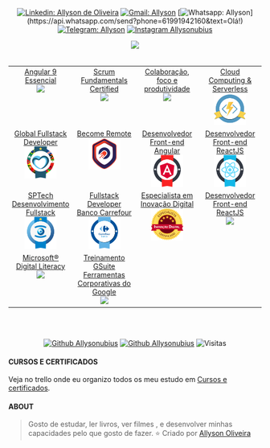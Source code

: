 <div align="center">

[![Linkedin: Allyson de Oliveira](https://img.shields.io/badge/-LinkedIn-blue?style=for-the-badge&logo=Linkedin&logoColor=white&link=https://www.linkedin.com/in/allyson-de-oliveira-6b3596164/)](https://www.linkedin.com/in/eliezerzarpelao//)
[![Gmail: Allyson](https://img.shields.io/badge/-Gmail-c14438?style=for-the-badge&logo=Gmail&logoColor=white&link=mailto:allysontrabalho7@gmail.com)](mailto:allysontrabalho7@gmail.com)
[![Whatsapp: Allyson](https://img.shields.io/badge/-Whatsapp-4CA143?style=for-the-badge&logo=whatsapp&logoColor=white&link=https://api.whatsapp.com/send?phone=61991942160&text=Olá!)](https://api.whatsapp.com/send?phone=61991942160&text=Olá!)
[![Telegram: Allyson ](https://img.shields.io/badge/Telegram-@Allysonoliveirabrandao-blue?style=for-the-badge&logo=Telegram)](https://t.me/allysonoliveirabrandao)
[![Instagram Allysonubius](https://img.shields.io/badge/-Instagram-C13584?style=for-the-badge&labelColor=C13584&logo=instagram&logoColor=white&link=https://www.instagram.com/allysonubius/)](https://www.instagram.com/allysonubius/)
</div>



<div align="center">
  <img height="420" src="https://media1.tenor.com/images/599e2459adce5e829dfa08b8b9d45add/tenor.gif?itemid=14038179">
</div>

<br>

<div align="center">
  <table>
    <tbody>
      <tr valign="top">
        <td width="25%" align="center">
        <a href="https://www.cod3r.com.br/certificates/9kc3fyfiq6">
          <span>Angular 9 Essencial</span>
        </a>
      <br>
          <img height="64px" src="https://media-exp1.licdn.com/dms/image/C560BAQEqmVRp2Q2Jbg/company-logo_100_100/0/1554852395434?e=1623283200&v=beta&t=-72rOiGidaqbjlcIUsMqWFs_yvBsJPEP8t7spG4tF8s">
		  <br>
        </td>
        <td width="25%" align="center">
        <a href="https://www.scrumstudy.com/certification/verify?type=SFC&number=818395">
          <span>Scrum Fundamentals Certified</span>
        </a>
      <br>
          <img height="64px" src="https://media-exp1.licdn.com/dms/image/C4E0BAQG9_uP8f-kpiw/company-logo_100_100/0/1519900745590?e=1623283200&v=beta&t=LNMhAiCbm2MJqvXBmst7wD2TBNpzFX9eF_HEiOJb0rg">
		  <br>
        </td>
	      <td width="25%" align="center">
        <a href="https://www.linkedin.com/learning/paths/trabalho-remoto-colaboracao-foco-e-produtividade?trk=flagship-lil_details_certification&trk=lil_details_certification">
          <span>Colaboração, foco e produtividade</span>
        </a>
      <br>
          <img height="64px" src="https://media-exp1.licdn.com/dms/image/C4D0BAQGyOWvr4W0Pow/company-logo_100_100/0/1590003577120?e=1623283200&v=beta&t=fSrh49iJXj5HyqkEWbDCgp5qCcLY5pP7e0IsKzT3cE8">
		  <br>
        </td>
        <td width="25%" align="center">
        <a href="https://certificates.digitalinnovation.one/C4A53735">
          <span>Cloud Computing & Serverless</span>
        </a>
      <br>
          <img height="64px" src="img/Cloud Computing & Serverless.png">
		  <br>
        </td>
      </tr>
      <tr valign="top">
        <td width="25%" align="center">
        <a href="https://certificates.digitalinnovation.one/7AD09DBB">
          <span>Global Fullstack Developer</span>
        </a>
      <br>
          <img height="64px" src="img/Global Fullstack Developer.png">
		  <br>
        </td>
        <td width="25%" align="center">
        <a href="https://certificates.digitalinnovation.one/84B30331">
          <span>Become Remote</span>
        </a>
      <br>
          <img height="64px" src="img/Become Remote.png">
		  <br>
        </td>
	      <td width="25%" align="center">
        <a href="https://certificates.digitalinnovation.one/D692055F">
          <span>Desenvolvedor Front-end Angular</span>
        </a>
      <br>
          <img height="64px" src="img/Desenvolvedor Front-end Angular.png">
		  <br>
        </td>
        <td width="25%" align="center">
        <a href="https://certificates.digitalinnovation.one/126D952C">
          <span>Desenvolvedor Front-end ReactJS</span>
        </a>
      <br>
          <img height="64px" src="img/Desenvolvedor Front-end ReactJS.png">
		  <br>
        </td>
      </tr>
      <tr valign="top">
        <td width="25%" align="center">
        <a href="https://certificates.digitalinnovation.one/7986DAC5">
          <span>SPTech Desenvolvimento Fullstack</span>
        </a>
      <br>
          <img height="64px" src="img/SPTech Desenvolvimento Fullstack.png">
		  <br>
        </td>
        <td width="25%" align="center">
        <a href="https://certificates.digitalinnovation.one/D6589FBE">
          <span>Fullstack Developer Banco Carrefour</span>
        </a>
      <br>
          <img height="64px" src="img/Fullstack Developer Banco Carrefour.png">
		  <br>
        </td>
	      <td width="25%" align="center">
        <a href="https://certificates.digitalinnovation.one/72134F83">
          <span>Especialista em Inovação Digital</span>
        </a>
      <br>
          <img height="64px" src="img/Especialista em Inovação Digital.png">
		  <br>
        </td>
        <td width="25%" align="center">
        <a href="https://certificates.digitalinnovation.one/126D952C">
          <span>Desenvolvedor Front-end ReactJS</span>
        </a>
      <br>
          <img height="64px" src="https://media-exp1.licdn.com/dms/image/C4E0BAQGHggs8gOn10g/company-logo_100_100/0/1519902151244?e=1623283200&v=beta&t=NEfAJNgKUTnzHGamToK-0Rr8mIr5tccZO_kVKDStQa4">
		  <br>
        </td>
      </tr>
      <tr valign="top">
        <td width="25%" align="center">
        <a href="https://trello.com/c/K97RCj06/52-microsoft-digital-literacy">
          <span>Microsoft® Digital Literacy</span>
        </a>
      <br>
          <img height="64px" src="https://media-exp1.licdn.com/dms/image/C560BAQH8hBKOFXvqag/company-logo_100_100/0/1609783110976?e=1623283200&v=beta&t=bWg-qUArnWalz-LNcQPnXUXd0hWZzzlGVFd-AJ6UTAs">
		  <br>
        </td>
        <td width="25%" align="center">
        <a href="https://trello.com/c/0nwNcmuV/1-pedro-mascarin-consultoria-em-ti-g-suite-google-curso">
          <span>Treinamento GSuite
Ferramentas Corporativas do Google</span>
        </a>
      <br>
          <img height="64px" src="https://media-exp1.licdn.com/dms/image/C4D0BAQHiNSL4Or29cg/company-logo_100_100/0/1519856215226?e=1623283200&v=beta&t=U7vhPJz0-Bh5qU2a-IymLBn0zoQ1LJbEv0y4jwUp4XU">
		  <br>
      </tr>
    </tbody>
  </table>
</div>

<br>
<br>

<div align="center">

[![Github Allysonubius](https://github.com/anuraghazra/github-readme-stats/workflows/Test/badge.svg?style=for-the-badge&logo=Test)](https://github.com/Allysonubius)
[![Github Allysonubius](https://img.shields.io/github/issues-pr/anuraghazra/github-readme-stats?color=0088ff)](https://github.com/Allysonubius)
![Visitas](https://visitor-badge.glitch.me/badge?page_id=Allysonubius)
</div>

#### CURSOS E CERTIFICADOS
<div>
  <p>Veja no trello onde eu organizo todos os meu estudo em 
  <a target="_blank" href="https://trello.com/b/5w5QtwG6/cursos-e-certificados"> Cursos e certificados</a>.</p>
</div>

#### ABOUT

> Gosto de estudar, ler livros, ver filmes , e desenvolver minhas capacidades pelo que gosto de fazer.
⭐️ Criado por [Allyson Oliveira](https://github.com/Allysonubius)

